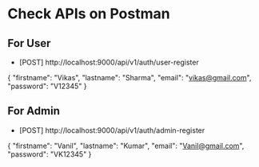 # Check APIs on Postman

## For User
* [POST] http://localhost:9000/api/v1/auth/user-register

{
"firstname": "Vikas",
"lastname": "Sharma",
"email": "vikas@gmail.com",
"password": "V12345"
}

## For Admin
* [POST] http://localhost:9000/api/v1/auth/admin-register

{
"firstname": "Vanil",
"lastname": "Kumar",
"email": "Vanil@gmail.com",
"password": "VK12345"
}
